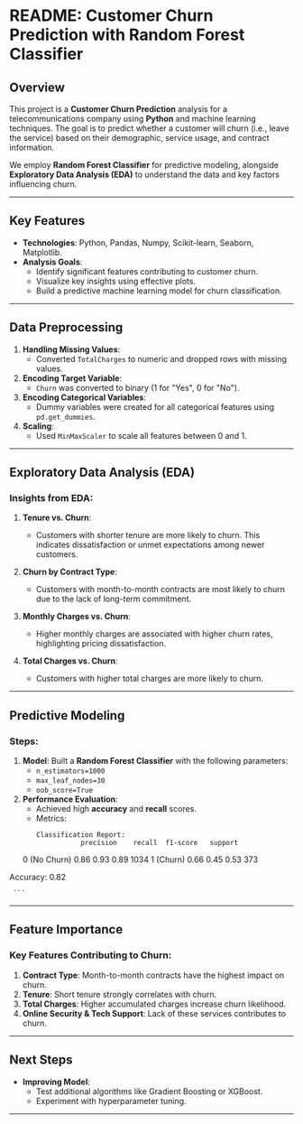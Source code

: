 # README: Customer Churn Prediction with Random Forest Classifier

## Overview
This project is a **Customer Churn Prediction** analysis for a telecommunications company using **Python** and machine learning techniques. The goal is to predict whether a customer will churn (i.e., leave the service) based on their demographic, service usage, and contract information. 

We employ **Random Forest Classifier** for predictive modeling, alongside **Exploratory Data Analysis (EDA)** to understand the data and key factors influencing churn.

---

## Key Features
- **Technologies**: Python, Pandas, Numpy, Scikit-learn, Seaborn, Matplotlib.
- **Analysis Goals**:
  - Identify significant features contributing to customer churn.
  - Visualize key insights using effective plots.
  - Build a predictive machine learning model for churn classification.

---

## Data Preprocessing
1. **Handling Missing Values**:
   - Converted `TotalCharges` to numeric and dropped rows with missing values.
2. **Encoding Target Variable**:
   - `Churn` was converted to binary (1 for "Yes", 0 for "No").
3. **Encoding Categorical Variables**:
   - Dummy variables were created for all categorical features using `pd.get_dummies`.
4. **Scaling**:
   - Used `MinMaxScaler` to scale all features between 0 and 1.

---

## Exploratory Data Analysis (EDA)
### Insights from EDA:
1. **Tenure vs. Churn**:
   - Customers with shorter tenure are more likely to churn. This indicates dissatisfaction or unmet expectations among newer customers.

2. **Churn by Contract Type**:
   - Customers with month-to-month contracts are most likely to churn due to the lack of long-term commitment.

3. **Monthly Charges vs. Churn**:
   - Higher monthly charges are associated with higher churn rates, highlighting pricing dissatisfaction.

4. **Total Charges vs. Churn**:
   - Customers with higher total charges are more likely to churn.

---

## Predictive Modeling
### Steps:
1. **Model**: Built a **Random Forest Classifier** with the following parameters:
   - `n_estimators=1000`
   - `max_leaf_nodes=30`
   - `oob_score=True`
2. **Performance Evaluation**:
   - Achieved high **accuracy** and **recall** scores.
   - Metrics:
     ```
     Classification Report:
                precision    recall  f1-score   support
    0 (No Churn)       0.86      0.93      0.89      1034
    1 (Churn)          0.66      0.45      0.53       373

Accuracy: 0.82

     ```

---

## Feature Importance
### Key Features Contributing to Churn:
1. **Contract Type**: Month-to-month contracts have the highest impact on churn.
2. **Tenure**: Short tenure strongly correlates with churn.
3. **Total Charges**: Higher accumulated charges increase churn likelihood.
4. **Online Security & Tech Support**: Lack of these services contributes to churn.


---

## Next Steps
- **Improving Model**:
  - Test additional algorithms like Gradient Boosting or XGBoost.
  - Experiment with hyperparameter tuning.

---
